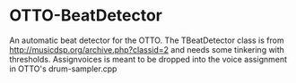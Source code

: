 # OTTO-BeatDetector
An automatic beat detector for the OTTO.
The TBeatDetector class is from http://musicdsp.org/archive.php?classid=2 and needs some tinkering with thresholds. Assignvoices is meant to be dropped into the voice assignment in OTTO's drum-sampler.cpp
